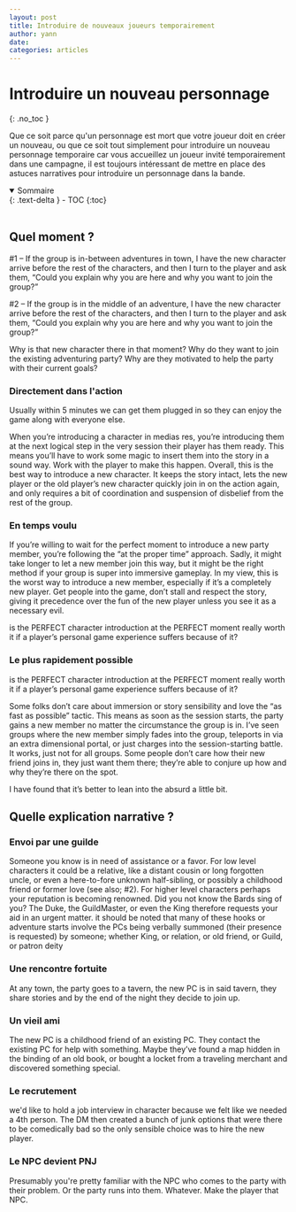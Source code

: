```yaml
---
layout: post
title: Introduire de nouveaux joueurs temporairement
author: yann
date: 
categories: articles
---
```


# Introduire un nouveau personnage
{: .no_toc }

Que ce soit parce qu'un personnage est mort que votre joueur doit en créer un nouveau, ou que ce soit tout simplement pour introduire un nouveau personnage temporaire car vous accueillez un joueur invité temporairement dans une campagne, il est toujours intéressant de mettre en place des astuces narratives pour introduire un personnage dans la bande.
<br />

<details open markdown="block">
  <summary>
    Sommaire
  </summary>
  {: .text-delta }
- TOC
{:toc}
</details>

<br />

## Quel moment ?

#1 – If the group is in-between adventures in town, I have the new character arrive before the rest of the characters, and then I turn to the player and ask them, “Could you explain why you are here and why you want to join the group?”

#2 – If the group is in the middle of an adventure, I have the new character arrive before the rest of the characters, and then I turn to the player and ask them, “Could you explain why you are here and why you want to join the group?”

Why is that new character there in that moment? Why do they want to join the existing adventuring party? Why are they motivated to help the party with their current goals?


### Directement dans l'action
Usually within 5 minutes we can get them plugged in so they can enjoy the game along with everyone else.

When you’re introducing a character in medias res, you’re introducing them at the next logical step in the very session their player has them ready. This means you’ll have to work some magic to insert them into the story in a sound way. Work with the player to make this happen. Overall, this is the best way to introduce a new character. It keeps the story intact, lets the new player or the old player’s new character quickly join in on the action again, and only requires a bit of coordination and suspension of disbelief from the rest of the group.

### En temps voulu

If you’re willing to wait for the perfect moment to introduce a new party member, you’re following the “at the proper time” approach. Sadly, it might take longer to let a new member join this way, but it might be the right method if your group is super into immersive gameplay. In my view, this is the worst way to introduce a new member, especially if it’s a completely new player. Get people into the game, don’t stall and respect the story, giving it precedence over the fun of the new player unless you see it as a necessary evil.

 is the PERFECT character introduction at the PERFECT moment really worth it if a player’s personal game experience suffers because of it?
 

### Le plus rapidement possible

is the PERFECT character introduction at the PERFECT moment really worth it if a player’s personal game experience suffers because of it?

Some folks don’t care about immersion or story sensibility and love the “as fast as possible” tactic. This means as soon as the session starts, the party gains a new member no matter the circumstance the group is in. I’ve seen groups where the new member simply fades into the group, teleports in via an extra dimensional portal, or just charges into the session-starting battle. It works, just not for all groups. Some people don’t care how their new friend joins in, they just want them there; they’re able to conjure up how and why they’re there on the spot.

I have found that it’s better to lean into the absurd a little bit. 



## Quelle explication narrative ?

### Envoi par une guilde

Someone you know is in need of assistance or a favor. For low level characters it could be a relative, like a distant cousin or long forgotten uncle, or even a here-to-fore unknown half-sibling, or possibly a childhood friend or former love (see also; #2). For higher level characters perhaps your reputation is becoming renowned. Did you not know the Bards sing of you? The Duke, the GuildMaster, or even the King therefore requests your aid in an urgent matter. it should be noted that many of these hooks or adventure starts involve the PCs being verbally summoned (their presence is requested) by someone; whether King, or relation, or old friend, or Guild, or patron deity

### Une rencontre fortuite

At any town, the party goes to a tavern, the new PC is in said tavern, they share stories and by the end of the night they decide to join up. 

### Un vieil ami

The new PC is a childhood friend of an existing PC. They contact the existing PC for help with something. Maybe they’ve found a map hidden in the binding of an old book, or bought a locket from a traveling merchant and discovered something special. 

### Le recrutement

we'd like to hold a job interview in character because we felt like we needed a 4th person.
The DM then created a bunch of junk options that were there to be comedically bad so the only sensible choice was to hire the new player. 

### Le NPC devient PNJ
 Presumably you're pretty familiar with the NPC who comes to the party with their problem. Or the party runs into them. Whatever. Make the player that NPC. 
 









